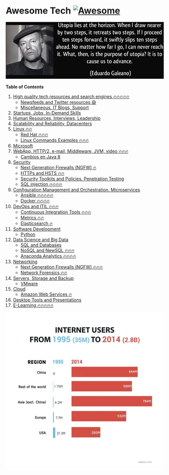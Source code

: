 # Awesome Tech [![Awesome](https://cdn.rawgit.com/sindresorhus/awesome/d7305f38d29fed78fa85652e3a63e154dd8e8829/media/badge.svg)](https://github.com/sindresorhus/awesome)

<div class="container">
<img alt="Utopia Eduardo Galeano" src="images/utopia_eduardo_galeano.png">
<div id="player"></div>
</div>

**Table of Contents**

1. [High quality tech resources and search engines :fire::fire::fire::fire::fire:](high-quality-tech-resources.md)
	- [Newsfeeds and Twitter resources :smile:](twitter.md)
	- [Miscellaneous. IT Blogs, Support](it-blogs.md)
2. [Startups, Jobs, In-Demand Skills](startups.md)
3. [Human Resources, Interviews, Leadership](hr.md)
4. [Scalability and Reliability, Datacenters](scalability.md)
5. [Linux :fire::fire:](linux.md)
	- [Red Hat :fire::fire::fire:](redhat.md)
	- [Linux Commands Examples :fire::fire::fire:](linux-commands-examples.md)
6. [Microsoft](microsoft.md)
7. [WebApp, HTTP/2, e-mail, Middleware, JVM, video :fire::fire::fire:](webapp.md)
	- [Cambios en Java 8](jvm-mem.md)
8. [Security](security.md)
	- [Next Generation Firewalls (NGFW) :fire:](NGFW.md)
	- [HTTPs and HSTS :fire::fire:](https.md)
	- [Security Toolkits and Policies. Penetration Testing](pen_testing.md)
	- [SQL injection :fire::fire::fire::fire:](sql_injection.md)
9. [Configuration Management and Orchestration. Microservices](config-mgmt.md)
	- [Ansible :fire::fire::fire::fire::fire:](ansible.md)
	- [Docker :fire::fire::fire::fire:](docker.md)
10. [DevOps and ITIL :fire::fire::fire:](devops-itil.md)
	- [Continuous Integration Tools :fire::fire::fire:](jenkins-git.md)
	- [Metrics :fire::fire:](metrics.md)
	- [Elasticsearch :fire:](elasticsearch.md)
11. [Software Development](sw-devel.md)
	- [Python](python.md)
12. [Data Science and Big Data](data-science.md)
	- [SQL and Databases](databases.md)
	- [NoSQL and NewSQL :fire::fire::fire:](nosql.md)
	- [Anaconda Analytics :fire::fire::fire::fire:](anaconda.md)
13. [Networking](networking.md)
    - [Next Generation Firewalls (NGFW) :fire::fire::fire:](NGFW.md)
	- [Network Forensics :fire::fire:](nw_forensics.md)
14. [Servers, Storage and Backup](servers-storage-backup.md)
	- [VMware](vmware.md)
15. [Cloud](cloud.md)
	- [Amazon Web Services :fire:](aws.md)
16. [Desktop Tools and Presentations](desktop-tools.md)
17. [E-Learning :fire::fire::fire::fire::fire:](e-learning.md)

[![internet users](images/internet-users.jpeg)](http://dadaviz.com/i/4164)

<!-- <iframe width="100%" height="45" src="https://www.youtube.com/embed/uuvDToxhZO0?rel=0&amp;autohide=2&amp;showinfo=0&amp;autoplay=1&amp;controls=2&amp;start=33&amp;end=82" frameborder="0" allowfullscreen></iframe> -->
